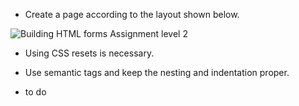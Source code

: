 - Create a page according to the layout shown below.

![Building HTML forms Assignment level 2](https://raw.githubusercontent.com/suraj122/AC-STYLE-images/master/building-html-forms/ex-2.png)

- Using CSS resets is necessary.

- Use semantic tags and keep the nesting and indentation proper.
- to do
